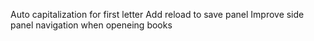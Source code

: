 Auto capitalization for first letter
Add reload to save panel
Improve side panel navigation when openeing books